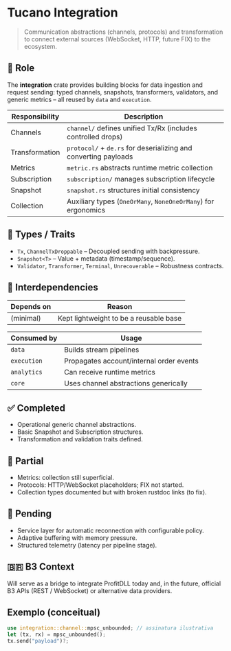 # Tucano Integration

> Communication abstractions (channels, protocols) and transformation to connect external sources (WebSocket, HTTP, future FIX) to the ecosystem.

## 🎯 Role
The **integration** crate provides building blocks for data ingestion and request sending: typed channels, snapshots, transformers, validators, and generic metrics – all reused by `data` and `execution`.

| Responsibility | Description                                                                 |
|----------------|-----------------------------------------------------------------------------|
| Channels       | `channel/` defines unified Tx/Rx (includes controlled drops)                |
| Transformation | `protocol/` + `de.rs` for deserializing and converting payloads             |
| Metrics        | `metric.rs` abstracts runtime metric collection                             |
| Subscription   | `subscription/` manages subscription lifecycle                              |
| Snapshot       | `snapshot.rs` structures initial consistency                                |
| Collection     | Auxiliary types (`OneOrMany`, `NoneOneOrMany`) for ergonomics              |

## 🔑 Types / Traits
- `Tx`, `ChannelTxDroppable` – Decoupled sending with backpressure.
- `Snapshot<T>` – Value + metadata (timestamp/sequence).
- `Validator`, `Transformer`, `Terminal`, `Unrecoverable` – Robustness contracts.

## 🔗 Interdependencies
| Depends on | Reason                                  |
|------------|-----------------------------------------|
| (minimal)  | Kept lightweight to be a reusable base  |

| Consumed by | Usage                                  |
|-------------|----------------------------------------|
| `data`      | Builds stream pipelines                |
| `execution` | Propagates account/internal order events|
| `analytics` | Can receive runtime metrics            |
| `core`      | Uses channel abstractions generically  |

## ✅ Completed
- Operational generic channel abstractions.
- Basic Snapshot and Subscription structures.
- Transformation and validation traits defined.

## 🧪 Partial
- Metrics: collection still superficial.
- Protocols: HTTP/WebSocket placeholders; FIX not started.
- Collection types documented but with broken rustdoc links (to fix).


## 🚧 Pending
- Service layer for automatic reconnection with configurable policy.
- Adaptive buffering with memory pressure.
- Structured telemetry (latency per pipeline stage).


## 🇧🇷 B3 Context
Will serve as a bridge to integrate ProfitDLL today and, in the future, official B3 APIs (REST / WebSocket) or alternative data providers.

## Exemplo (conceitual)
```rust
use integration::channel::mpsc_unbounded; // assinatura ilustrativa
let (tx, rx) = mpsc_unbounded();
tx.send("payload")?;
```
